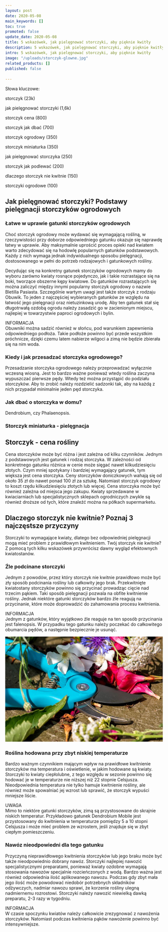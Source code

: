 ```yaml
---
layout: post
date: 2020-05-08
main_keywords: []
toc: true
promoted: false
update_date: 2020-05-08
title: 5 wskazówek, jak pielęgnować storczyki, aby pięknie kwitły
description: 5 wskazówek, jak pielęgnować storczyki, aby pięknie kwitły
intro: 5 wskazówek, jak pielęgnować storczyki, aby pięknie kwitły
image: "/uploads/storczyk-glowne.jpg"
related_products: []
published: false

---
```

Słowa kluczowe:

storczyk (23k)

jak pielęgnować storczyki (1,6k)

storczyk cena (800)

storczyk jak dbać (700)

storczyk ogrodowy (350)

storczyk miniaturka (350)

jak pielęgnować storczyka (250)

storczyk jak podlewać (200)

dlaczego storczyk nie kwitnie (150)

storczyki ogrodowe (100)

## Jak pielęgnować storczyki? Podstawy pielęgnacji storczyków ogrodowych

### Łatwe w uprawie gatunki storczyków ogrodowych 

Choć storczyk ogrodowy może wydawać się wymagającą rośliną, w rzeczywistości przy doborze odpowiedniego gatunku okazuje się naprawdę łatwy w uprawie. Aby maksymalnie uprościć proces opieki nad kwiatem warto zdecydować się na hodowlę popularnych gatunków podstawowych. Każdy z nich wymaga jednak indywidualnego sposobu pielęgnacji, dostosowanego w pełni do potrzeb rodzajowych i gatunkowych rośliny.

Decydując się na konkretny gatunek storczyków ogrodowych mamy do wyboru zarówno kwiaty rosnące pojedynczo, jak i takie rozrastające się na boki, tworzące obszerne kępy kwiatowe. Do gatunków rozrastających się można zaliczyć między innymi popularny storczyk ogrodowy o nazwie Bletilla Pasiasta. Szczególnie wartym uwagi jest także storczyk z rodzaju Obuwik. To jeden z najczęściej wybieranych gatunków ze względu na łatwość jego pielęgnacji oraz nietuzinkową urodę. Aby ten gatunek stał się długotrwałą ozdobą ogrodu należy zasadzić go w zacienionym miejscu, najlepiej w towarzystwie paproci ogrodowych i bylin. 

INFORMACJA  
Obuwniki można sadzić również w słońcu, pod warunkiem zapewnienia odpowiedniego podłoża. Takie podłoże powinno być przede wszystkim próchnicze, dzięki czemu latem nabierze wilgoci a zimą nie będzie zbierała się na nim woda.

### Kiedy i jak przesadzać storczyka ogrodowego?

Przesadzanie storczyka ogrodowego należy przeprowadzać wyłącznie wczesną wiosną. Jest to bardzo ważne ponieważ wtedy roślina zaczyna wypuszczać pierwsze pędy. Wtedy też można przystąpić do podziału storczyków. Aby to zrobić należy rozdzielić sadzonki tak, aby na każdą z nich przypadał minimalnie jeden pęd storczyka.

### Jak dbać o storczyka w domu?

Dendrobium, czy Phalaenopsis. 

### Storczyk miniaturka - pielęgnacja

## Storczyk - cena rośliny

Cena storczyków może być różna i jest zależna od kilku czynników. Jednym z podstawowych jest gatunek i rodzaj storczyka. W zależności od konkretnego gatunku różnica w cenie może sięgać nawet kilkudziesięciu złotych. Czym mniej spotykany i bardziej wymagający gatunek, tym większa jest cena storczyka. Ceny storczyków doniczkowych wahają się od około 35 zł do nawet ponad 100 zł za sztukę. Natomiast storczyk ogrodowy to koszt rzędu kilkudziesięciu złotych lub więcej. Cena storczyka może być również zależna od miejsca jego zakupu. Kwiaty sprzedawane w kwiaciarniach lub specjalistycznych sklepach ogrodniczych zwykle są również droższe od tych, które znaleźć można na półkach supermarketu.

## Dlaczego storczyk nie kwitnie? Poznaj 3 najczęstsze przyczyny

Storczyki to wymagające kwiaty, dlatego bez odpowiedniej pielęgnacji mogą mieć problem z prawidłowym kwitnieniem. Twój storczyk nie kwitnie? Z pomocą tych kilku wskazówek przywrócisz dawny wygląd efektownych kwiatostanów.

### Źle podcinane storczyki

Jednym z powodów, przez który storczyk nie kwitnie prawidłowo może być zły sposób podcinania rośliny lub całkowity jego brak. Przekwitnięte kwiatostany storczyków powinno się przycinać prowadząc cięcie nad trzecim pąkiem. Taki sposób pielęgnacji pozwala na obfite kwitnienie rośliny. Jednak niektóre gatunki storczyków bardzo źle reagują na przycinanie, które może doprowadzić do zahamowania procesu kwitnienia.

INFORMACJA  
Jednym z gatunków, który wyjątkowo źle reaguje na ten sposób przycinania jest falenopsis. W przypadku tego gatunku należy poczekać do całkowitego obumarcia pędów, a następnie bezpiecznie je usunąć.

![](/uploads/zle-podcinane-storczyki.jpg)

### Roślina hodowana przy zbyt niskiej temperaturze

Bardzo ważnym czynnikiem mającym wpływ na prawidłowe kwitnienie storczyków ma temperatura i oświetlenie, w jakim hodowane są kwiaty. Storczyki to kwiaty ciepłolubne, z tego względu w sezonie powinno się hodować je w temperaturze nie niższej niż 22 stopnie Celsjusza. Nieodpowiednia temperatura nie tylko hamuje kwitnienie rośliny, ale również może spowalniać jej wzrost lub sprawić, że storczyk wypuści mniejsze liście.

UWAGA  
Mimo to niektóre gatunki storczyków, zimą są przystosowane do skrajnie niskich temperatur. Przykładowo gatunek Dendrobium Mobile jest przystosowany do kwitnienia w temperaturze pomiędzy 5 a 10 stopni Celsjusza i może mieć problem ze wzrostem, jeśli znajduje się w zbyt ciepłym pomieszczeniu.

### Nawóz nieodpowiedni dla tego gatunku

Przyczyną nieprawidłowego kwitnienia storczyków lub jego braku może być także nieodpowiednio dobrany nawóz. Storczyki najlepiej nawozić specjalistycznymi preparatami, ponieważ kwiaty ozdobne wymagają stosowania nawozów specjalnie rozcieńczonych z wodą. Bardzo ważna jest również odpowiednia ilość aplikowanego nawozu. Podczas gdy zbyt mała jego ilość może powodować niedobór potrzebnych składników odżywczych, nadmiar nawozu sprawi, że korzenie rośliny ulegną nadmiernemu rozrostowi. Storczyki należy nawozić niewielką dawką preparatu, 2-3 razy w tygodniu.

INFORMACJA  
W czasie spoczynku kwiatów należy całkowicie zrezygnować z nawożenia storczyków. Natomiast podczas kwitnienia pąków nawożenie powinno być intensywniejsze.
